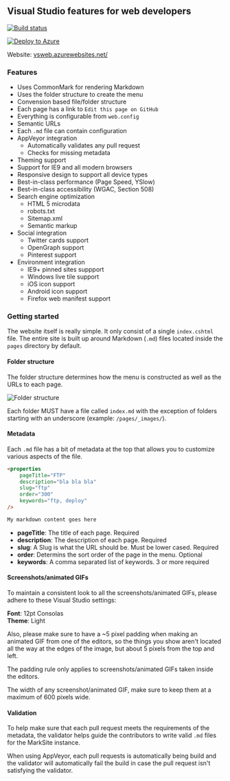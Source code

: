 ## Visual Studio features for web developers

[![Build status](https://ci.appveyor.com/api/projects/status/3s1bavm412p4bwp6?svg=true)](https://ci.appveyor.com/project/madskristensen/vsweb-docs)

[![Deploy to Azure](http://azuredeploy.net/deploybutton.png)](https://azuredeploy.net/)

Website: [vsweb.azurewebsites.net/](http://vsweb.azurewebsites.net/)

### Features

- Uses CommonMark for rendering Markdown
- Uses the folder structure to create the menu
- Convension based file/folder structure
- Each page has a link to `Edit this page on GitHub`
- Everything is configurable from `web.config`
- Semantic URLs
- Each `.md` file can contain configuration
- AppVeyor integration
	- Automatically validates any pull request
	- Checks for missing metadata
- Theming support
- Support for IE9 and all modern browsers
- Responsive design to support all device types
- Best-in-class performance (Page Speed, YSlow)
- Best-in-class accessibility (WGAC, Section 508)
- Search engine optimization
  - HTML 5 microdata
  - robots.txt
  - Sitemap.xml
  - Semantic markup
- Social integration
  - Twitter cards support
  - OpenGraph support
  - Pinterest support
- Environment integration
  - IE9+ pinned sites suppport
  - Windows live tile support
  - iOS icon support
  - Android icon support
  - Firefox web manifest support

### Getting started

The website itself is really simple. It only consist of a single
`index.cshtml` file. The entire site is built up around Markdown (`.md`) files
located inside the `pages` directory by default.

#### Folder structure

The folder structure determines how the menu is constructed as well as the
URLs to each page.

![Folder structure](https://raw.githubusercontent.com/madskristensen/MarkSite/master/art/folder-structure.png)

Each folder MUST have a file called `index.md` with the exception of folders starting
with an underscore (example: `/pages/_images/`).

#### Metadata

Each `.md` file has a bit of metadata at the top that allows you to customize
various aspects of the file.

```HTML
<properties
	pageTitle="FTP"
	description="bla bla bla"
	slug="ftp"
    order="300"
	keywords="ftp, deploy"
/>

My markdown content goes here
```

- __pageTitle__: The title of each page. Required
- __description__: The description of each page. Required
- __slug__: A Slug is what the URL should be. Must be lower cased. Required
- __order__: Determins the sort order of the page in the menu. Optional
- __keywords__: A comma separated list of keywords. 3 or more required

#### Screenshots/animated GIFs

To maintain a consistent look to all the screenshots/animated GIFs,
please adhere to these Visual Studio settings:

__Font__: 12pt Consolas  
__Theme__: Light

Also, please make sure to have a ~5 pixel padding when making an 
animated GIF from one of the editors, so the things you
show aren't located all the way at the edges of the
image, but about 5 pixels from the top and left.

The padding rule only applies to screenshots/animated GIFs taken
inside the editors.

The width of any screenshot/animated GIF, make sure to keep them at
a maximum of 600 pixels wide.

#### Validation

To help make sure that each pull request meets the requirements of the metadata,
the validator helps guide the contributors to write valid `.md` files for 
the MarkSite instance.

When using AppVeyor, each pull requests is automatically being build and the 
validator will automatically fail the build in case the pull request isn't
satisfying the validator.